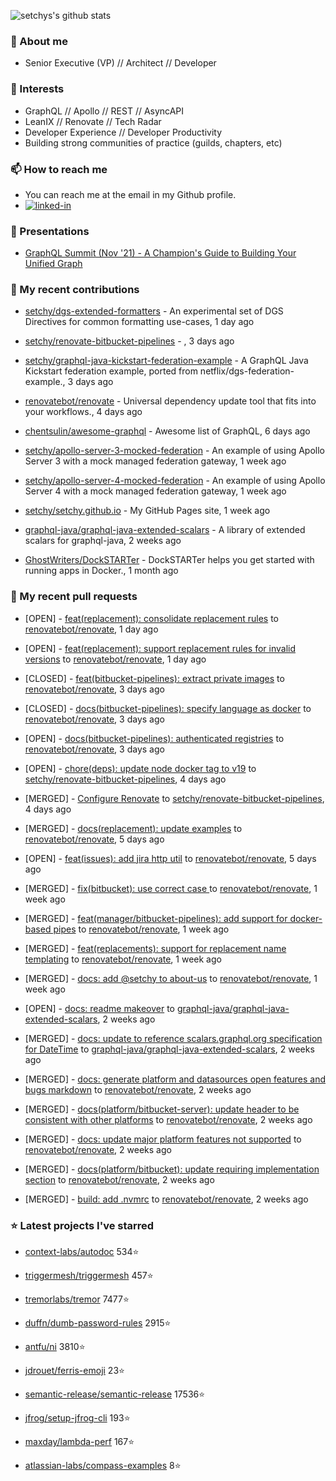 <p align="left">
  <img src="https://github-readme-stats.vercel.app/api?username=setchy&show_icons=true&theme=algolia&count_private=true" alt="setchys's github stats">
</p>

### 📖 About me

- Senior Executive (VP) // Architect // Developer

### 🔭 Interests

- GraphQL // Apollo // REST // AsyncAPI
- LeanIX // Renovate // Tech Radar
- Developer Experience // Developer Productivity
- Building strong communities of practice (guilds, chapters, etc)

### 📫 How to reach me

- You can reach me at the email in my Github profile.
- [<img alt="linked-in" src="https://img.shields.io/badge/linkedin-%230077B5.svg?&style=for-the-badge&logo=linkedin&logoColor=white" />](https://www.linkedin.com/in/adamsetch)

### 🎤 Presentations

- [GraphQL Summit (Nov '21) - A Champion's Guide to Building Your Unified Graph](https://www.apollographql.com/events/roundtable/graphql-summit-november-2021/a-champions-guide-to-building-your-unified-graph)

### 🚀 My recent contributions



- [setchy/dgs-extended-formatters](https://github.com/setchy/dgs-extended-formatters) - An experimental set of DGS Directives for common formatting use-cases, 1 day ago

- [setchy/renovate-bitbucket-pipelines](https://github.com/setchy/renovate-bitbucket-pipelines) - , 3 days ago

- [setchy/graphql-java-kickstart-federation-example](https://github.com/setchy/graphql-java-kickstart-federation-example) - A GraphQL Java Kickstart federation example, ported from netflix/dgs-federation-example., 3 days ago

- [renovatebot/renovate](https://github.com/renovatebot/renovate) - Universal dependency update tool that fits into your workflows., 4 days ago

- [chentsulin/awesome-graphql](https://github.com/chentsulin/awesome-graphql) - Awesome list of GraphQL, 6 days ago

- [setchy/apollo-server-3-mocked-federation](https://github.com/setchy/apollo-server-3-mocked-federation) - An example of using Apollo Server 3 with a mock managed federation gateway, 1 week ago

- [setchy/apollo-server-4-mocked-federation](https://github.com/setchy/apollo-server-4-mocked-federation) - An example of using Apollo Server 4 with a mock managed federation gateway, 1 week ago

- [setchy/setchy.github.io](https://github.com/setchy/setchy.github.io) - My GitHub Pages site, 1 week ago

- [graphql-java/graphql-java-extended-scalars](https://github.com/graphql-java/graphql-java-extended-scalars) - A library of extended scalars for graphql-java, 2 weeks ago

- [GhostWriters/DockSTARTer](https://github.com/GhostWriters/DockSTARTer) - DockSTARTer helps you get started with running apps in Docker., 1 month ago

### 🎉 My recent pull requests



- [OPEN] - [feat(replacement): consolidate replacement rules](https://github.com/renovatebot/renovate/pull/21155) to [renovatebot/renovate](https://github.com/renovatebot/renovate), 1 day ago

- [OPEN] - [feat(replacement): support replacement rules for invalid versions](https://github.com/renovatebot/renovate/pull/21151) to [renovatebot/renovate](https://github.com/renovatebot/renovate), 1 day ago

- [CLOSED] - [feat(bitbucket-pipelines): extract private images](https://github.com/renovatebot/renovate/pull/21107) to [renovatebot/renovate](https://github.com/renovatebot/renovate), 3 days ago

- [CLOSED] - [docs(bitbucket-pipelines): specify language as docker](https://github.com/renovatebot/renovate/pull/21097) to [renovatebot/renovate](https://github.com/renovatebot/renovate), 3 days ago

- [OPEN] - [docs(bitbucket-pipelines): authenticated registries](https://github.com/renovatebot/renovate/pull/21096) to [renovatebot/renovate](https://github.com/renovatebot/renovate), 3 days ago

- [OPEN] - [chore(deps): update node docker tag to v19](https://github.com/setchy/renovate-bitbucket-pipelines/pull/2) to [setchy/renovate-bitbucket-pipelines](https://github.com/setchy/renovate-bitbucket-pipelines), 4 days ago

- [MERGED] - [Configure Renovate](https://github.com/setchy/renovate-bitbucket-pipelines/pull/1) to [setchy/renovate-bitbucket-pipelines](https://github.com/setchy/renovate-bitbucket-pipelines), 4 days ago

- [MERGED] - [docs(replacement): update examples](https://github.com/renovatebot/renovate/pull/21076) to [renovatebot/renovate](https://github.com/renovatebot/renovate), 5 days ago

- [OPEN] - [feat(issues): add jira http util](https://github.com/renovatebot/renovate/pull/21056) to [renovatebot/renovate](https://github.com/renovatebot/renovate), 5 days ago

- [MERGED] - [fix(bitbucket): use correct case  ](https://github.com/renovatebot/renovate/pull/21002) to [renovatebot/renovate](https://github.com/renovatebot/renovate), 1 week ago

- [MERGED] - [feat(manager/bitbucket-pipelines): add support for docker-based pipes](https://github.com/renovatebot/renovate/pull/20938) to [renovatebot/renovate](https://github.com/renovatebot/renovate), 1 week ago

- [MERGED] - [feat(replacements): support for replacement name templating](https://github.com/renovatebot/renovate/pull/20905) to [renovatebot/renovate](https://github.com/renovatebot/renovate), 1 week ago

- [MERGED] - [docs: add @setchy to about-us](https://github.com/renovatebot/renovate/pull/20903) to [renovatebot/renovate](https://github.com/renovatebot/renovate), 1 week ago

- [OPEN] - [docs: readme makeover](https://github.com/graphql-java/graphql-java-extended-scalars/pull/94) to [graphql-java/graphql-java-extended-scalars](https://github.com/graphql-java/graphql-java-extended-scalars), 2 weeks ago

- [MERGED] - [docs: update to reference scalars.graphql.org specification for DateTime](https://github.com/graphql-java/graphql-java-extended-scalars/pull/93) to [graphql-java/graphql-java-extended-scalars](https://github.com/graphql-java/graphql-java-extended-scalars), 2 weeks ago

- [MERGED] - [docs: generate platform and datasources open features and bugs markdown](https://github.com/renovatebot/renovate/pull/20873) to [renovatebot/renovate](https://github.com/renovatebot/renovate), 2 weeks ago

- [MERGED] - [docs(platform/bitbucket-server): update header to be consistent with other platforms](https://github.com/renovatebot/renovate/pull/20870) to [renovatebot/renovate](https://github.com/renovatebot/renovate), 2 weeks ago

- [MERGED] - [docs: update major platform features not supported](https://github.com/renovatebot/renovate/pull/20869) to [renovatebot/renovate](https://github.com/renovatebot/renovate), 2 weeks ago

- [MERGED] - [docs(platform/bitbucket): update requiring implementation section](https://github.com/renovatebot/renovate/pull/20863) to [renovatebot/renovate](https://github.com/renovatebot/renovate), 2 weeks ago

- [MERGED] - [build: add .nvmrc](https://github.com/renovatebot/renovate/pull/20862) to [renovatebot/renovate](https://github.com/renovatebot/renovate), 2 weeks ago

### ⭐ Latest projects I've starred



- [context-labs/autodoc](https://github.com/context-labs/autodoc) 534⭐

- [triggermesh/triggermesh](https://github.com/triggermesh/triggermesh) 457⭐

- [tremorlabs/tremor](https://github.com/tremorlabs/tremor) 7477⭐

- [duffn/dumb-password-rules](https://github.com/duffn/dumb-password-rules) 2915⭐

- [antfu/ni](https://github.com/antfu/ni) 3810⭐

- [jdrouet/ferris-emoji](https://github.com/jdrouet/ferris-emoji) 23⭐

- [semantic-release/semantic-release](https://github.com/semantic-release/semantic-release) 17536⭐

- [jfrog/setup-jfrog-cli](https://github.com/jfrog/setup-jfrog-cli) 193⭐

- [maxday/lambda-perf](https://github.com/maxday/lambda-perf) 167⭐

- [atlassian-labs/compass-examples](https://github.com/atlassian-labs/compass-examples) 8⭐


